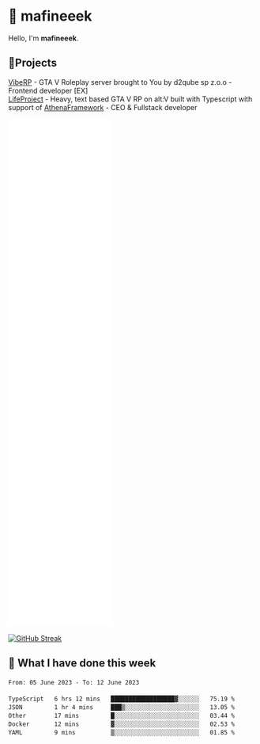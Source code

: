 # 👋 mafineeek
Hello, I'm **mafineeek**.

## 📝Projects

[VibeRP](https://v-rp.pl) - GTA V Roleplay server brought to You by d2qube sp z.o.o - Frontend developer [EX]
<br>
[LifeProject](https://github.com/LifeProject-Roleplay/) - Heavy, text based GTA V RP on alt:V built with Typescript with support of [AthenaFramework](https://github.com/Athena-Roleplay-Framework/) - CEO & Fullstack developer

![](./github-metrics.svg)

[![GitHub Streak](https://streak-stats.demolab.com/?user=mafineeek)](https://git.io/streak-stats)

## 📰 What I have done this week
<!--START_SECTION:waka-->

```txt
From: 05 June 2023 - To: 12 June 2023

TypeScript   6 hrs 12 mins   ██████████████████▓░░░░░░   75.19 %
JSON         1 hr 4 mins     ███▒░░░░░░░░░░░░░░░░░░░░░   13.05 %
Other        17 mins         █░░░░░░░░░░░░░░░░░░░░░░░░   03.44 %
Docker       12 mins         ▓░░░░░░░░░░░░░░░░░░░░░░░░   02.53 %
YAML         9 mins          ▒░░░░░░░░░░░░░░░░░░░░░░░░   01.85 %
```

<!--END_SECTION:waka-->
